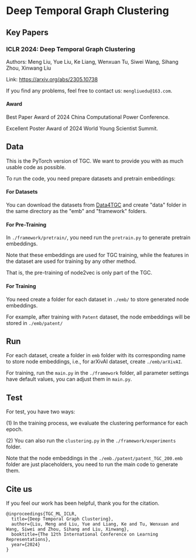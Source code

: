 # Deep Temporal Graph Clustering


## Key Papers

### ICLR 2024: Deep Temporal Graph Clustering

Authors: Meng Liu, Yue Liu, Ke Liang, Wenxuan Tu, Siwei Wang, Sihang Zhou, Xinwang Liu

Link: https://arxiv.org/abs/2305.10738

If you find any problems, feel free to contact us: ```mengliuedu@163.com```.

#### Award

Best Paper Award of 2024 China Computational Power Conference.

Excellent Poster Award of 2024 World Young Scientist Summit.

## Data

This is the PyTorch version of TGC. We want to provide you with as much usable code as possible.

To run the code, you need prepare datasets and pretrain embeddings:

#### For Datasets

You can download the datasets from [Data4TGC](https://github.com/MGitHubL/Data4TGC) and create "data" folder in the same directory as the "emb" and "framework" folders.

#### For Pre-Training

In ```./framework/pretrain/```, you need run the ```pretrain.py``` to generate pretrain embeddings.

Note that these embeddings are used for TGC training, while the features in the dataset are used for training by any other method.

That is, the pre-training of node2vec is only part of the TGC.

#### For Training

You need create a folder for each dataset in ```./emb/``` to store generated node embeddings.

For example, after training with `Patent` dataset, the node embeddings will be stored in ```./emb/patent/```


## Run

For each dataset, create a folder in ```emb``` folder with its corresponding name to store node embeddings, i.e., for arXivAI dataset, create ```./emb/arXivAI```.

For training, run the ```main.py``` in the ```./framework``` folder, all parameter settings have default values, you can adjust them in ```main.py```.

## Test

For test, you have two ways:

(1) In the training process, we evaluate the clustering performance for each epoch.

(2) You can also run the ```clustering.py``` in the ```./framework/experiments``` folder.

Note that the node embeddings in the ```./emb./patent/patent_TGC_200.emb``` folder are just placeholders, you need to run the main code to generate them.


## Cite us

If you feel our work has been helpful, thank you for the citation.

```
@inproceedings{TGC_ML_ICLR,
  title={Deep Temporal Graph Clustering},
  author={Liu, Meng and Liu, Yue and Liang, Ke and Tu, Wenxuan and Wang, Siwei and Zhou, Sihang and Liu, Xinwang},
  booktitle={The 12th International Conference on Learning Representations},
  year={2024}
}
```
